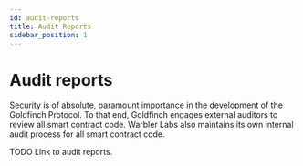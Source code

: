 ```yaml
---
id: audit-reports
title: Audit Reports
sidebar_position: 1
---
```


# Audit reports

Security is of absolute, paramount importance in the development of the Goldfinch Protocol. To that end, Goldfinch engages external auditors to review all smart contract code. Warbler Labs also maintains its own internal audit process for all smart contract code.

TODO Link to audit reports.

